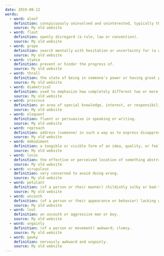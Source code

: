 ```yaml
---
date: 2019-08-12
words:
  - word: aloof
    definition: conspicuously uninvolved and uninterested, typically through distaste.
    source: My old website
  - word: flout
    definition: openly disregard (a rule, law or convention).
    source: My old website
  - word: grope
    definition: search mentally with hesitation or uncertainty for (a word or answer).
    source: My old website
  - word: stymie
    definition: prevent or hinder the progress of.
    source: My old website
  - word: thrall
    definition: the state of being in someone's power or having great power over someone.
    source: My old website
  - word: diametrical
    definition: used to emphasize how completely different two or more things are.
    source: My old website
  - word: province
    definition: an area of special knowledge, interest, or responsibility.
    source: My old website
  - word: eloquent
    definition: fluent or persuasive in speaking or writing.
    source: My old website
  - word: reproach 
    definition: address (someone) in such a way as to express disapproval or disappointment.
    source: My old website
  - word: embodiment
    definition: a tangible or visible form of an idea, quality, or feeling.
    source: My old website
  - word: locus
    definition: the effective or perceived location of something abstract.
    source: My old website
  - word: scrupulous
    definition: very concerned to avoid doing wrong.
    source: My old website
  - word: petulant
    definition: (of a person or their manner) childishly sulky or bad-tempered. 
    source: My old website
  - word: uncouth
    definition: (of a person or their appearance or behavior) lacking good manners, refinement, or grace.
    source: My old website
  - word: lout
    definition: an uncouth or aggressive man or boy. 
    source: My old website
  - word: ungainly
    definition: (of a person or movement) awkward; clumsy.
    source: My old website
  - word: gawky
    definition: nervously awkward and ungainly.
    source: My old website
---
```

